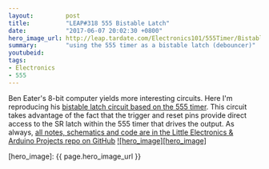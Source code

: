 ```yaml
---
layout:         post
title:          "LEAP#318 555 Bistable Latch"
date:           "2017-06-07 20:02:30 +0800"
hero_image_url: http://leap.tardate.com/Electronics101/555Timer/Bistable/assets/Bistable_build.jpg
summary:        "using the 555 timer as a bistable latch (debouncer)"
youtubeid:
tags:
- Electronics
- 555
---
```


Ben Eater's 8-bit computer yields more interesting circuits.
Here I'm reproducing his [bistable latch circuit based on the 555 timer](https://www.youtube.com/watch?v=WCwJNnx36Rk).
This circuit takes advantage of the fact that the trigger and reset pins provide direct access to the SR latch within the 555 timer that drives the output.
As always, [all notes, schematics and code are in the Little Electronics & Arduino Projects repo on GitHub][project]
[![hero_image][hero_image]][project]

[leap]: http://leap.tardate.com
[project]: https://github.com/tardate/LittleArduinoProjects/tree/master/Electronics101/555Timer/Bistable
[hero_image]: {{ page.hero_image_url }}

